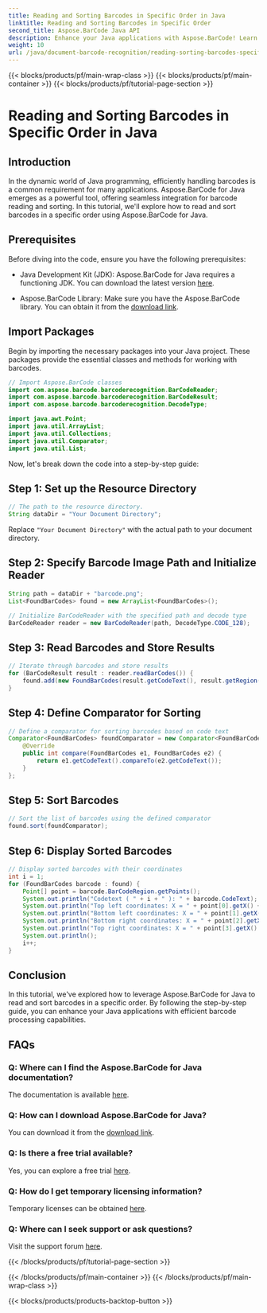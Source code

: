 ```yaml
---
title: Reading and Sorting Barcodes in Specific Order in Java
linktitle: Reading and Sorting Barcodes in Specific Order
second_title: Aspose.BarCode Java API
description: Enhance your Java applications with Aspose.BarCode! Learn to read and sort barcodes efficiently. Follow our step-by-step guide for seamless integration.
weight: 10
url: /java/document-barcode-recognition/reading-sorting-barcodes-specific-order/
---
```


{{< blocks/products/pf/main-wrap-class >}}
{{< blocks/products/pf/main-container >}}
{{< blocks/products/pf/tutorial-page-section >}}

# Reading and Sorting Barcodes in Specific Order in Java


## Introduction

In the dynamic world of Java programming, efficiently handling barcodes is a common requirement for many applications. Aspose.BarCode for Java emerges as a powerful tool, offering seamless integration for barcode reading and sorting. In this tutorial, we'll explore how to read and sort barcodes in a specific order using Aspose.BarCode for Java.

## Prerequisites

Before diving into the code, ensure you have the following prerequisites:

- Java Development Kit (JDK): Aspose.BarCode for Java requires a functioning JDK. You can download the latest version [here](https://www.oracle.com/java/technologies/javase-downloads.html).

- Aspose.BarCode Library: Make sure you have the Aspose.BarCode library. You can obtain it from the [download link](https://releases.aspose.com/barcode/java/).

## Import Packages

Begin by importing the necessary packages into your Java project. These packages provide the essential classes and methods for working with barcodes.

```java
// Import Aspose.BarCode classes
import com.aspose.barcode.barcoderecognition.BarCodeReader;
import com.aspose.barcode.barcoderecognition.BarCodeResult;
import com.aspose.barcode.barcoderecognition.DecodeType;

import java.awt.Point;
import java.util.ArrayList;
import java.util.Collections;
import java.util.Comparator;
import java.util.List;
```

Now, let's break down the code into a step-by-step guide:

## Step 1: Set up the Resource Directory

```java
// The path to the resource directory.
String dataDir = "Your Document Directory";
```

Replace `"Your Document Directory"` with the actual path to your document directory.

## Step 2: Specify Barcode Image Path and Initialize Reader

```java
String path = dataDir + "barcode.png";
List<FoundBarCodes> found = new ArrayList<FoundBarCodes>();

// Initialize BarCodeReader with the specified path and decode type
BarCodeReader reader = new BarCodeReader(path, DecodeType.CODE_128);
```

## Step 3: Read Barcodes and Store Results

```java
// Iterate through barcodes and store results
for (BarCodeResult result : reader.readBarCodes()) {
    found.add(new FoundBarCodes(result.getCodeText(), result.getRegion()));
}
```

## Step 4: Define Comparator for Sorting

```java
// Define a comparator for sorting barcodes based on code text
Comparator<FoundBarCodes> foundComparator = new Comparator<FoundBarCodes>() {
    @Override
    public int compare(FoundBarCodes e1, FoundBarCodes e2) {
        return e1.getCodeText().compareTo(e2.getCodeText());
    }
};
```

## Step 5: Sort Barcodes

```java
// Sort the list of barcodes using the defined comparator
found.sort(foundComparator);
```

## Step 6: Display Sorted Barcodes

```java
// Display sorted barcodes with their coordinates
int i = 1;
for (FoundBarCodes barcode : found) {
    Point[] point = barcode.BarCodeRegion.getPoints();
    System.out.println("Codetext ( " + i + " ): " + barcode.CodeText);
    System.out.println("Top left coordinates: X = " + point[0].getX() + ", Y = " + point[0].getY());
    System.out.println("Bottom left coordinates: X = " + point[1].getX() + ", Y = " + point[1].getY());
    System.out.println("Bottom right coordinates: X = " + point[2].getX() + ", Y = " + point[2].getY());
    System.out.println("Top right coordinates: X = " + point[3].getX() + ", Y = " + point[3].getY());
    System.out.println();
    i++;
}
```

## Conclusion

In this tutorial, we've explored how to leverage Aspose.BarCode for Java to read and sort barcodes in a specific order. By following the step-by-step guide, you can enhance your Java applications with efficient barcode processing capabilities.

## FAQs

### Q: Where can I find the Aspose.BarCode for Java documentation?
The documentation is available [here](https://reference.aspose.com/barcode/java/).

### Q: How can I download Aspose.BarCode for Java?
You can download it from the [download link](https://releases.aspose.com/barcode/java/).

### Q: Is there a free trial available?
Yes, you can explore a free trial [here](https://releases.aspose.com/).

### Q: How do I get temporary licensing information?
Temporary licenses can be obtained [here](https://purchase.aspose.com/temporary-license/).

### Q: Where can I seek support or ask questions?
Visit the support forum [here](https://forum.aspose.com/c/barcode/13).


{{< /blocks/products/pf/tutorial-page-section >}}

{{< /blocks/products/pf/main-container >}}
{{< /blocks/products/pf/main-wrap-class >}}

{{< blocks/products/products-backtop-button >}}
